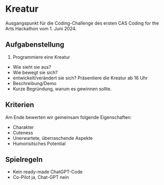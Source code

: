 # Kreatur

Ausgangspunkt für die Coding-Challenge des ersten CAS Coding for the Arts Hackathon vom 1. Juni 2024. 

## Aufgabenstellung

1. Programmiere eine Kreatur
  - Wie sieht sie aus?
  - Wie bewegt sie sich?
  - entwickelt/verändert sie sich?
    Präsentiere die Kreatur ab 16 Uhr
  - Beschreibung/Demo
  - Kurze Begründung, warum es gewinnen sollte. 

## Kriterien

Am Ende bewerten wir gemeinsam folgende Eigenschaften:

- Charakter
- Cuteness
- Unerwartete, überraschende Aspekte
- Humorisitsches Potential

## Spielregeln

- Kein ready-made ChatGPT-Code
- Co-Pilot ja, Chat-GPT nein
